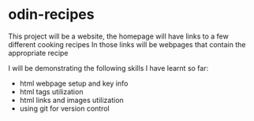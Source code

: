 # odin-recipes

This project will be a website, the homepage will have links to a few different cooking recipes
In those links will be webpages that contain the appropriate recipe

I will be demonstrating the following skills I have learnt so far:
- html webpage setup and key info
- html tags utilization
- html links and images utilization
- using git for version control